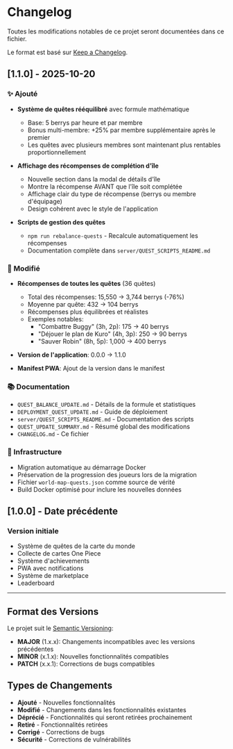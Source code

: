 # Changelog

Toutes les modifications notables de ce projet seront documentées dans ce fichier.

Le format est basé sur [Keep a Changelog](https://keepachangelog.com/fr/1.0.0/).

## [1.1.0] - 2025-10-20

### ✨ Ajouté

- **Système de quêtes rééquilibré** avec formule mathématique
  - Base: 5 berrys par heure et par membre
  - Bonus multi-membre: +25% par membre supplémentaire après le premier
  - Les quêtes avec plusieurs membres sont maintenant plus rentables proportionnellement

- **Affichage des récompenses de complétion d'île**
  - Nouvelle section dans la modal de détails d'île
  - Montre la récompense AVANT que l'île soit complétée
  - Affichage clair du type de récompense (berrys ou membre d'équipage)
  - Design cohérent avec le style de l'application

- **Scripts de gestion des quêtes**
  - `npm run rebalance-quests` - Recalcule automatiquement les récompenses
  - Documentation complète dans `server/QUEST_SCRIPTS_README.md`

### 🔧 Modifié

- **Récompenses de toutes les quêtes** (36 quêtes)
  - Total des récompenses: 15,550 → 3,744 berrys (-76%)
  - Moyenne par quête: 432 → 104 berrys
  - Récompenses plus équilibrées et réalistes
  - Exemples notables:
    - "Combattre Buggy" (3h, 2p): 175 → 40 berrys
    - "Déjouer le plan de Kuro" (4h, 3p): 250 → 90 berrys
    - "Sauver Robin" (8h, 5p): 1,000 → 400 berrys

- **Version de l'application**: 0.0.0 → 1.1.0
- **Manifest PWA**: Ajout de la version dans le manifest

### 📚 Documentation

- `QUEST_BALANCE_UPDATE.md` - Détails de la formule et statistiques
- `DEPLOYMENT_QUEST_UPDATE.md` - Guide de déploiement
- `server/QUEST_SCRIPTS_README.md` - Documentation des scripts
- `QUEST_UPDATE_SUMMARY.md` - Résumé global des modifications
- `CHANGELOG.md` - Ce fichier

### 🐳 Infrastructure

- Migration automatique au démarrage Docker
- Préservation de la progression des joueurs lors de la migration
- Fichier `world-map-quests.json` comme source de vérité
- Build Docker optimisé pour inclure les nouvelles données

## [1.0.0] - Date précédente

### Version initiale

- Système de quêtes de la carte du monde
- Collecte de cartes One Piece
- Système d'achievements
- PWA avec notifications
- Système de marketplace
- Leaderboard

---

## Format des Versions

Le projet suit le [Semantic Versioning](https://semver.org/):

- **MAJOR** (1.x.x): Changements incompatibles avec les versions précédentes
- **MINOR** (x.1.x): Nouvelles fonctionnalités compatibles
- **PATCH** (x.x.1): Corrections de bugs compatibles

## Types de Changements

- **Ajouté** - Nouvelles fonctionnalités
- **Modifié** - Changements dans les fonctionnalités existantes
- **Déprécié** - Fonctionnalités qui seront retirées prochainement
- **Retiré** - Fonctionnalités retirées
- **Corrigé** - Corrections de bugs
- **Sécurité** - Corrections de vulnérabilités
